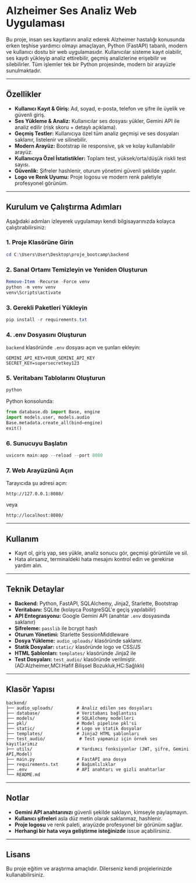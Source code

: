 # Alzheimer Ses Analiz Web Uygulaması

Bu proje, insan ses kayıtlarını analiz ederek Alzheimer hastalığı konusunda erken teşhise yardımcı olmayı amaçlayan, Python (FastAPI) tabanlı, modern ve kullanıcı dostu bir web uygulamasıdır. Kullanıcılar sisteme kayıt olabilir, ses kaydı yükleyip analiz ettirebilir, geçmiş analizlerine erişebilir ve silebilirler. Tüm işlemler tek bir Python projesinde, modern bir arayüzle sunulmaktadır.

---

## Özellikler
- **Kullanıcı Kayıt & Giriş:** Ad, soyad, e-posta, telefon ve şifre ile üyelik ve güvenli giriş.
- **Ses Yükleme & Analiz:** Kullanıcılar ses dosyası yükler, Gemini API ile analiz edilir (risk skoru + detaylı açıklama).
- **Geçmiş Testler:** Kullanıcıya özel tüm analiz geçmişi ve ses dosyaları saklanır, listelenir ve silinebilir.
- **Modern Arayüz:** Bootstrap ile responsive, şık ve kolay kullanılabilir arayüz.
- **Kullanıcıya Özel İstatistikler:** Toplam test, yüksek/orta/düşük riskli test sayısı.
- **Güvenlik:** Şifreler hashlenir, oturum yönetimi güvenli şekilde yapılır.
- **Logo ve Renk Uyumu:** Proje logosu ve modern renk paletiyle profesyonel görünüm.

---

## Kurulum ve Çalıştırma Adımları

Aşağıdaki adımları izleyerek uygulamayı kendi bilgisayarınızda kolayca çalıştırabilirsiniz:

### 1. Proje Klasörüne Girin
```powershell
cd C:\Users\User\Desktop\proje_bootcamp\backend
```

### 2. Sanal Ortamı Temizleyin ve Yeniden Oluşturun
```powershell
Remove-Item -Recurse -Force venv
python -m venv venv
venv\Scripts\activate
```

### 3. Gerekli Paketleri Yükleyin
```powershell
pip install -r requirements.txt
```

### 4. .env Dosyasını Oluşturun
`backend` klasöründe `.env` dosyası açın ve şunları ekleyin:
```
GEMINI_API_KEY=YOUR_GEMINI_API_KEY
SECRET_KEY=supersecretkey123
```

### 5. Veritabanı Tablolarını Oluşturun
```powershell
python
```
Python konsolunda:
```python
from database.db import Base, engine
import models.user, models.audio
Base.metadata.create_all(bind=engine)
exit()
```

### 6. Sunucuyu Başlatın
```powershell
uvicorn main:app --reload --port 8080
```

### 7. Web Arayüzünü Açın
Tarayıcıda şu adresi açın:
```
http://127.0.0.1:8080/
```
veya
```
http://localhost:8080/
```

---

## Kullanım
- Kayıt ol, giriş yap, ses yükle, analiz sonucu gör, geçmişi görüntüle ve sil.
- Hata alırsanız, terminaldeki hata mesajını kontrol edin ve gerekirse yardım alın.

---

## Teknik Detaylar
- **Backend:** Python, FastAPI, SQLAlchemy, Jinja2, Starlette, Bootstrap
- **Veritabanı:** SQLite (kolayca PostgreSQL'e geçiş yapılabilir)
- **API Entegrasyonu:** Google Gemini API (anahtar `.env` dosyasında saklanır)
- **Şifreleme:** `passlib` ile bcrypt hash
- **Oturum Yönetimi:** Starlette SessionMiddleware
- **Dosya Yükleme:** `audio_uploads/` klasöründe saklanır.
- **Statik Dosyalar:** `static/` klasöründe logo ve CSS/JS
- **HTML Şablonları:** `templates/` klasöründe Jinja2 ile
- **Test Dosyaları:** `test_audio/` klasöründe verilmiştir.(AD:Alzheimer,MCI:Hafif Bilişsel Bozukluk,HC:Sağlıklı)

---

## Klasör Yapısı
```
backend/
├── audio_uploads/         # Analiz edilen ses dosyaları
├── database/              # Veritabanı bağlantısı
├── models/                # SQLAlchemy modelleri
├── pkl/                   # Model pipeline pkl'si 
├── static/                # Logo ve statik dosyalar 
├── templates/             # Jinja2 HTML şablonları
├── test_audio/             # Test yapmanız için örnek ses kayıtlarımız
├── utils/                 # Yardımcı fonksiyonlar (JWT, şifre, Gemini API,Model)
├── main.py                # FastAPI ana dosya
├── requirements.txt       # Bağımlılıklar
├── .env                   # API anahtarı ve gizli anahtarlar
└── README.md
```

---

## Notlar
- **Gemini API anahtarınızı** güvenli şekilde saklayın, kimseyle paylaşmayın.
- **Kullanıcı şifreleri** asla düz metin olarak saklanmaz, hashlenir.
- **Proje logosu** ve renk paleti, arayüzde profesyonel bir görünüm sağlar.
- **Herhangi bir hata veya geliştirme isteğinizde** issue açabilirsiniz.


---

## Lisans
Bu proje eğitim ve araştırma amaçlıdır. Dilerseniz kendi projelerinizde kullanabilirsiniz. 